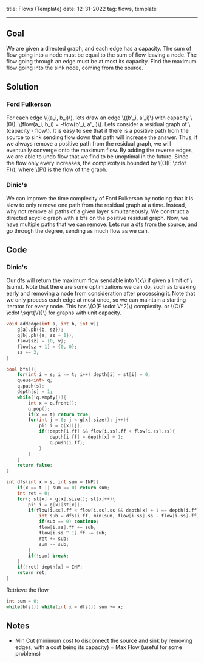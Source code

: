 title: Flows (Template)
date: 12-31-2022
tag: flows, template

---

## Goal

We are given a directed graph, and each edge has a capacity. The sum of flow going into a node must be equal to the sum of flow leaving a node. The flow going through an edge must be at most its capacity. Find the maximum flow going into the sink node, coming from the source.

## Solution

### Ford Fulkerson

For each edge \\((a_i, b_i)\\), lets draw an edge \\((b'_i, a'_i)\\) with capacity \\(0\\). \\(flow(a_i, b_i) = -flow(b'_i, a'_i)\\). Lets consider a residual graph of \\(capacity - flow\\). It is easy to see that if there is a positive path from the source to sink sending flow down that path will increase the answer. Thus, if we always remove a positive path from the residual graph, we will eventually converge onto the maximum flow. By adding the reverse edges, we are able to undo flow that we find to be unoptimal in the future. Since the flow only every increases, the complexity is bounded by \\(O(E \\cdot F)\\), where \\(F\\) is the flow of the graph.

### Dinic's

We can improve the time complexity of Ford Fulkerson by noticing that it is slow to only remove one path from the residual graph at a time. Instead, why not remove all paths of a given layer simultaneously. We construct a directed acyclic graph with a bfs on the positive residual graph. Now, we have multiple paths that we can remove. Lets run a dfs from the source, and go through the degree, sending as much flow as we can. 

## Code

### Dinic's

Our dfs will return the maximum flow sendable into \\(x\\) if given a limit of \\(sum\\). Note that there are some optimizations we can do, such as breaking early and removing a node from consideration after processing it. Note that we only process each edge at most once, so we can maintain a starting iterator for every node. This has \\(O(E \\cdot V^2)\\) complexity. or \\(O(E \\cdot \\sqrt{V})\\) for graphs with unit capacity.

```c++
void addedge(int a, int b, int v){
	g[a].pb({b, sz});
	g[b].pb({a, sz + 1});
	flow[sz] = {0, v};
	flow[sz + 1] = {0, 0};
	sz += 2;
}

bool bfs(){
	for(int i = s; i <= t; i++) depth[i] = st[i] = 0;
	queue<int> q;
	q.push(s);
	depth[s] = 1;
	while(!q.empty()){
		int x = q.front();
		q.pop();
		if(x == t) return true;
		for(int j = 0; j < g[x].size(); j++){
			pii i = g[x][j];
			if(!depth[i.ff] && flow[i.ss].ff < flow[i.ss].ss){
				depth[i.ff] = depth[x] + 1;
				q.push(i.ff);
			}
		}
	}
	return false;
}

int dfs(int x = s, int sum = INF){
	if(x == t || sum == 0) return sum;
	int ret = 0;
	for(; st[x] < g[x].size(); st[x]++){
		pii i = g[x][st[x]];
		if(flow[i.ss].ff < flow[i.ss].ss && depth[x] + 1 == depth[i.ff]){
			int sub = dfs(i.ff, min(sum, flow[i.ss].ss - flow[i.ss].ff));
			if(sub == 0) continue;
			flow[i.ss].ff += sub;
			flow[i.ss ^ 1].ff -= sub;
			ret += sub;
			sum -= sub;
		}
		if(!sum) break;
	}
	if(!ret) depth[x] = INF;
	return ret;
}
```

Retrieve the flow

```c++
int sum = 0;
while(bfs()) while(int x = dfs()) sum += x;
```

## Notes

- Min Cut (minimum cost to disconnect the source and sink by removing edges, with a cost being its capacity) = Max Flow (useful for some problems)